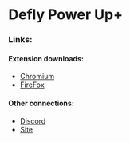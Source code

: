 # Defly Power Up+
### Links:
#### Extension downloads:
* [Chromium](https://bit.ly/deflychromium)
* [FireFox](https://bit.ly/deflyfirefox)
#### Other connections:
* [Discord](https://discord.gg/9yqe4pUc9V)
* [Site](https://codertjp.com)

